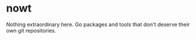# nowt

Nothing extraordinary here. Go packages and tools that don't deserve their own
git repositories.
